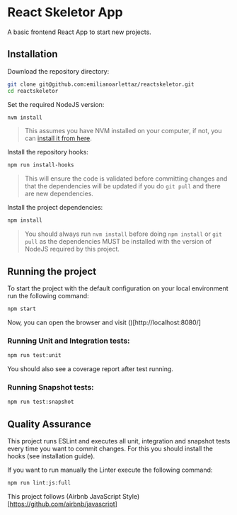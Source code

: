 # React Skeletor App

A basic frontend React App to start new projects.

## Installation

Download the repository directory:

```bash
git clone git@github.com:emilianoarlettaz/reactskeletor.git
cd reactskeletor
```

Set the required NodeJS version:

```bash
nvm install
```

> This assumes you have NVM installed on your computer, if not, you can [install it from here](https://github.com/creationix/nvm#installation).

Install the repository hooks:

```bash
npm run install-hooks
```

> This will ensure the code is validated before committing changes and that the dependencies will be updated if you do `git pull` and there are new dependencies.

Install the project dependencies:

```bash
npm install
```

> You should always run `nvm install` before doing `npm install` or `git pull` as the dependencies MUST be installed with the version of NodeJS required by this project.

## Running the project

To start the project with the default configuration on your local environment run the following command:

```bash
npm start
```

Now, you can open the browser and visit ()[http://localhost:8080/]

### Running Unit and Integration tests:

```bash
npm run test:unit
```

You should also see a coverage report after test running.


### Running Snapshot tests:

```bash
npm run test:snapshot
```

## Quality Assurance

This project runs ESLint and executes all unit, integration and snapshot tests every time you want to commit changes. For this you should install the hooks (see installation guide).

If you want to run manually the Linter execute the following command:

```bash
npm run lint:js:full
```

This project follows (Airbnb JavaScript Style)[https://github.com/airbnb/javascript]

